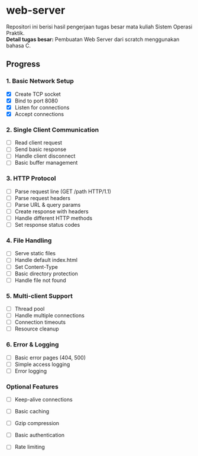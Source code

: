 # web-server
Repositori ini berisi hasil pengerjaan tugas besar mata kuliah Sistem Operasi Praktik.  
**Detail tugas besar:** Pembuatan Web Server dari scratch menggunakan bahasa C.

## Progress

### 1. Basic Network Setup
- [x] Create TCP socket
- [x] Bind to port 8080
- [x] Listen for connections
- [x] Accept connections

### 2. Single Client Communication
- [ ] Read client request
- [ ] Send basic response
- [ ] Handle client disconnect
- [ ] Basic buffer management

### 3. HTTP Protocol
- [ ] Parse request line (GET /path HTTP/1.1)
- [ ] Parse request headers
- [ ] Parse URL & query params
- [ ] Create response with headers
- [ ] Handle different HTTP methods
- [ ] Set response status codes

### 4. File Handling
- [ ] Serve static files
- [ ] Handle default index.html
- [ ] Set Content-Type
- [ ] Basic directory protection
- [ ] Handle file not found

### 5. Multi-client Support
- [ ] Thread pool
- [ ] Handle multiple connections
- [ ] Connection timeouts
- [ ] Resource cleanup

### 6. Error & Logging
- [ ] Basic error pages (404, 500)
- [ ] Simple access logging
- [ ] Error logging

### Optional Features
- [ ] Keep-alive connections
- [ ] Basic caching
- [ ] Gzip compression
- [ ] Basic authentication
- [ ] Rate limiting

